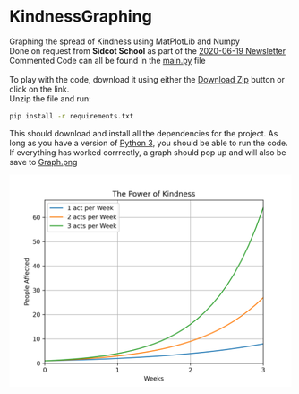 # KindnessGraphing
Graphing the spread of Kindness using MatPlotLib and Numpy<br>
Done on request from **Sidcot School** as part of the [2020-06-19 Newsletter]()<br>
Commented Code can all be found in the [main.py](https://github.com/MattFrench019/KindnessGraphing/blob/master/Plotter.py) file<br>
<br>
To play with the code, download it using either the [Download Zip](https://github.com/MattFrench019/KindnessGraphing/archive/master.zip) button or click on the link.<br> Unzip the file and run:
```cmd
pip install -r requirements.txt
```
This should download and install all the dependencies for the project. As long as you have a version of [Python 3](https://www.python.org/downloads/), you should be able to run the code.<br>
If everything has worked corrrectly, a graph should pop up and will also be save to [Graph.png](https://github.com/MattFrench019/KindnessGraphing/blob/master/Graph.png)

![](https://github.com/MattFrench019/KindnessGraphing/blob/0f15bd96a491cb9da62334d1e52e1665839250d8/Graph.png)
